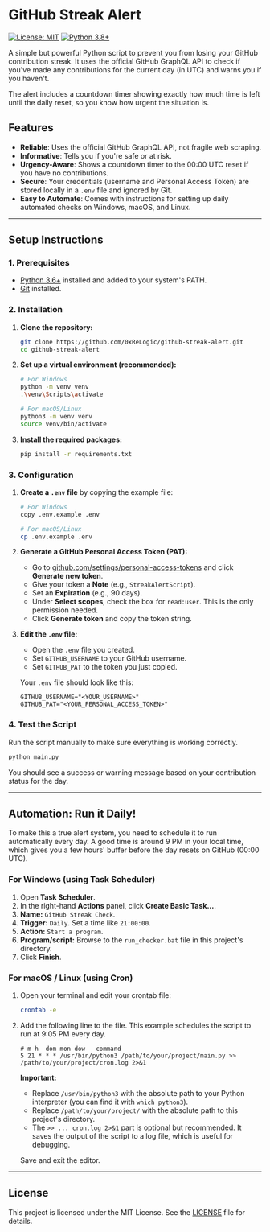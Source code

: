 # GitHub Streak Alert

[![License: MIT](https://img.shields.io/badge/License-MIT-yellow.svg)](https://opensource.org/licenses/MIT)
[![Python 3.8+](https://img.shields.io/badge/python-3.8+-blue.svg)](https://www.python.org/downloads/release/python-380/)

A simple but powerful Python script to prevent you from losing your GitHub contribution streak. It uses the official GitHub GraphQL API to check if you've made any contributions for the current day (in UTC) and warns you if you haven't.

The alert includes a countdown timer showing exactly how much time is left until the daily reset, so you know how urgent the situation is.

## Features

- **Reliable**: Uses the official GitHub GraphQL API, not fragile web scraping.
- **Informative**: Tells you if you're safe or at risk.
- **Urgency-Aware**: Shows a countdown timer to the 00:00 UTC reset if you have no contributions.
- **Secure**: Your credentials (username and Personal Access Token) are stored locally in a `.env` file and ignored by Git.
- **Easy to Automate**: Comes with instructions for setting up daily automated checks on Windows, macOS, and Linux.

---

## Setup Instructions

### 1. Prerequisites

- [Python 3.6+](https://www.python.org/downloads/) installed and added to your system's PATH.
- [Git](https://git-scm.com/downloads/) installed.

### 2. Installation

1.  **Clone the repository:**

    ```bash
    git clone https://github.com/0xReLogic/github-streak-alert.git
    cd github-streak-alert
    ```

2.  **Set up a virtual environment (recommended):**

    ```bash
    # For Windows
    python -m venv venv
    .\venv\Scripts\activate

    # For macOS/Linux
    python3 -m venv venv
    source venv/bin/activate
    ```

3.  **Install the required packages:**

    ```bash
    pip install -r requirements.txt
    ```

### 3. Configuration

1.  **Create a `.env` file** by copying the example file:

    ```bash
    # For Windows
    copy .env.example .env

    # For macOS/Linux
    cp .env.example .env
    ```

2.  **Generate a GitHub Personal Access Token (PAT):**
    -   Go to [github.com/settings/personal-access-tokens](https://github.com/settings/personal-access-tokens) and click **Generate new token**.
    -   Give your token a **Note** (e.g., `StreakAlertScript`).
    -   Set an **Expiration** (e.g., 90 days).
    -   Under **Select scopes**, check the box for `read:user`. This is the only permission needed.
    -   Click **Generate token** and copy the token string.

3.  **Edit the `.env` file:**
    -   Open the `.env` file you created.
    -   Set `GITHUB_USERNAME` to your GitHub username.
    -   Set `GITHUB_PAT` to the token you just copied.

    Your `.env` file should look like this:

    ```
    GITHUB_USERNAME="<YOUR_USERNAME>"
    GITHUB_PAT="<YOUR_PERSONAL_ACCESS_TOKEN>"
    ```

### 4. Test the Script

Run the script manually to make sure everything is working correctly.

```bash
python main.py
```

You should see a success or warning message based on your contribution status for the day.

---

## Automation: Run it Daily!

To make this a true alert system, you need to schedule it to run automatically every day. A good time is around 9 PM in your local time, which gives you a few hours' buffer before the day resets on GitHub (00:00 UTC).

### For Windows (using Task Scheduler)

1.  Open **Task Scheduler**.
2.  In the right-hand **Actions** panel, click **Create Basic Task...**.
3.  **Name:** `GitHub Streak Check`.
4.  **Trigger:** `Daily`. Set a time like `21:00:00`.
5.  **Action:** `Start a program`.
6.  **Program/script:** Browse to the `run_checker.bat` file in this project's directory.
7.  Click **Finish**.

### For macOS / Linux (using Cron)

1.  Open your terminal and edit your crontab file:

    ```bash
    crontab -e
    ```

2.  Add the following line to the file. This example schedules the script to run at 9:05 PM every day.

    ```cron
    # m h  dom mon dow   command
    5 21 * * * /usr/bin/python3 /path/to/your/project/main.py >> /path/to/your/project/cron.log 2>&1
    ```

    **Important:**
    -   Replace `/usr/bin/python3` with the absolute path to your Python interpreter (you can find it with `which python3`).
    -   Replace `/path/to/your/project/` with the absolute path to this project's directory.
    -   The `>> ... cron.log 2>&1` part is optional but recommended. It saves the output of the script to a log file, which is useful for debugging.

    Save and exit the editor.

---

## License

This project is licensed under the MIT License. See the [LICENSE](LICENSE) file for details.
